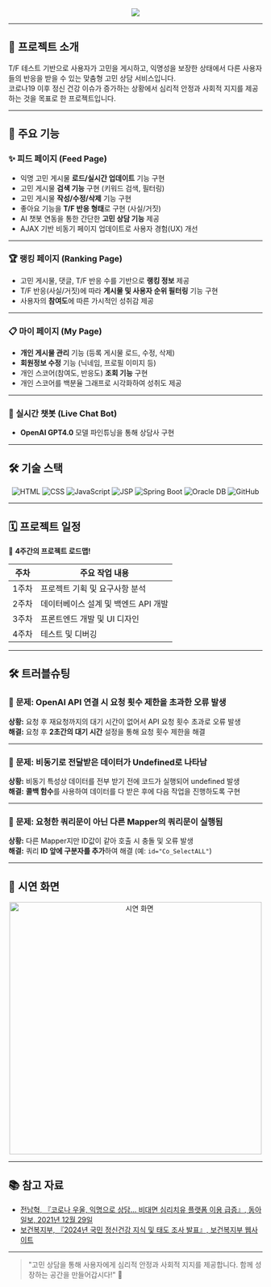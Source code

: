 <div align="center">
  <img src="https://capsule-render.vercel.app/api?type=waving&color=0:ff8cb2,100:ff4d6d&height=250&section=header&text=T/F%20테스트%20기반%20익명%20고민상담%20서비스&fontSize=45&fontColor=ffffff&fontAlign=50&fontAlignY=40&width=1400" />
</div>

---

## 📖 **프로젝트 소개**  
T/F 테스트 기반으로 사용자가 고민을 게시하고, 익명성을 보장한 상태에서 다른 사용자들의 반응을 받을 수 있는 맞춤형 고민 상담 서비스입니다.  
코로나19 이후 정신 건강 이슈가 증가하는 상황에서 심리적 안정과 사회적 지지를 제공하는 것을 목표로 한 프로젝트입니다.

---

## 🎯 **주요 기능**

### ✨ **피드 페이지 (Feed Page)**  
- 익명 고민 게시물 **로드/실시간 업데이트** 기능 구현  
- 고민 게시물 **검색 기능** 구현 (키워드 검색, 필터링)  
- 고민 게시물 **작성/수정/삭제** 기능 구현  
- 좋아요 기능을 **T/F 반응 형태**로 구현 (사실/거짓)  
- AI 챗봇 연동을 통한 간단한 **고민 상담 기능** 제공  
- AJAX 기반 비동기 페이지 업데이트로 사용자 경험(UX) 개선  

---

### 🏆 **랭킹 페이지 (Ranking Page)**  
- 고민 게시물, 댓글, T/F 반응 수를 기반으로 **랭킹 정보** 제공  
- T/F 반응(사실/거짓)에 따라 **게시물 및 사용자 순위 필터링** 기능 구현  
- 사용자의 **참여도**에 따른 가시적인 성취감 제공  

---

### 📋 **마이 페이지 (My Page)**  
- **개인 게시물 관리** 기능 (등록 게시물 로드, 수정, 삭제)  
- **회원정보 수정** 기능 (닉네임, 프로필 이미지 등)  
- 개인 스코어(참여도, 반응도) **조회 기능** 구현  
- 개인 스코어를 백분율 그래프로 시각화하여 성취도 제공  

---

### 🤖 **실시간 챗봇 (Live Chat Bot)**  
- **OpenAI GPT4.0** 모델 파인튜닝을 통해 상담사 구현  

---

## 🛠️ **기술 스택**

<div align="center">
  
![HTML](https://img.shields.io/badge/HTML-E34F26?style=for-the-badge&logo=html5&logoColor=white)
![CSS](https://img.shields.io/badge/CSS-1572B6?style=for-the-badge&logo=css3&logoColor=white)
![JavaScript](https://img.shields.io/badge/JavaScript-F7DF1E?style=for-the-badge&logo=javascript&logoColor=black)
![JSP](https://img.shields.io/badge/JSP-007396?style=for-the-badge&logo=java&logoColor=white)
![Spring Boot](https://img.shields.io/badge/Spring_Boot-6DB33F?style=for-the-badge&logo=springboot&logoColor=white)
![Oracle DB](https://img.shields.io/badge/Oracle_DB-F80000?style=for-the-badge&logo=oracle&logoColor=white)
![GitHub](https://img.shields.io/badge/GitHub-181717?style=for-the-badge&logo=github&logoColor=white)

</div>

---

## 🗓️ **프로젝트 일정**  
📅 **4주간의 프로젝트 로드맵!**

| 주차  | 주요 작업 내용                        |
|-------|----------------------------------------|
| 1주차 | 프로젝트 기획 및 요구사항 분석          |
| 2주차 | 데이터베이스 설계 및 백엔드 API 개발    |
| 3주차 | 프론트엔드 개발 및 UI 디자인           |
| 4주차 | 테스트 및 디버깅                       |

---

## 🛠️ **트러블슈팅**

### 🛑 **문제:** OpenAI API 연결 시 요청 횟수 제한을 초과한 오류 발생  
**상황:** 요청 후 재요청까지의 대기 시간이 없어서 API 요청 횟수 초과로 오류 발생  
**해결:** 요청 후 **2초간의 대기 시간** 설정을 통해 요청 횟수 제한을 해결  

---

### 🛑 **문제:** 비동기로 전달받은 데이터가 Undefined로 나타남  
**상황:** 비동기 특성상 데이터를 전부 받기 전에 코드가 실행되어 undefined 발생  
**해결:** **콜백 함수**를 사용하여 데이터를 다 받은 후에 다음 작업을 진행하도록 구현  

---

### 🛑 **문제:** 요청한 쿼리문이 아닌 다른 Mapper의 쿼리문이 실행됨  
**상황:** 다른 Mapper지만 ID값이 같아 호출 시 충돌 및 오류 발생  
**해결:** 쿼리 **ID 앞에 구분자를 추가**하여 해결 (예: `id="Co_SelectALL"`)  

---

## 📸 **시연 화면**

<div align="center">
<img src="https://github.com/JihanCoding/BitCoding/blob/main/bitcoding.gif?raw=true" alt="시연 화면" width="500" />
</div>

---

## 📚 **참고 자료**

- [전남혁, 『코로나 우울, 익명으로 상담... 비대면 심리치유 플랫폼 이용 급증』, 동아일보, 2021년 12월 29일](https://www.donga.com/news/Economy/article/all/20211229/110992982/1)
- [보건복지부, 『2024년 국민 정신건강 지식 및 태도 조사 발표』, 보건복지부 웹사이트](https://www.mohw.go.kr/board.es?mid=a10503010100&bid=0027&act=view&list_no=1482175&tag=&nPage=1)


---

> "고민 상담을 통해 사용자에게 심리적 안정과 사회적 지지를 제공합니다. 함께 성장하는 공간을 만들어갑시다!" 🌟
